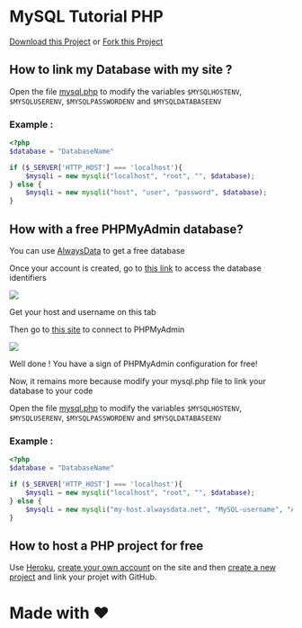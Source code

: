 # MySQL Tutorial PHP

<!-- Place this tag where you want the button to render. -->
[Download this Project](https://github.com/Loule95450/MySQL-Tutorial-PHP/archive/master.zip) or [Fork this Project](https://github.com/Loule95450/MySQL-Tutorial-PHP/fork)


## How to link my Database with my site ?
Open the file [mysql.php](https://github.com/Loule95450/MySQL-Tutorial-PHP/blob/master/mysql.php) to modify the variables ``$MYSQLHOSTENV``, ``$MYSQLUSERENV``, ``$MYSQLPASSWORDENV`` and ``$MYSQLDATABASEENV``

### Example : 
```php
<?php 
$database = "DatabaseName"

if ($_SERVER['HTTP_HOST'] === 'localhost'){
    $mysqli = new mysqli("localhost", "root", "", $database);
} else {
    $mysqli = new mysqli("host", "user", "password", $database);
}
```

## How with a free PHPMyAdmin database?

You can use [AlwaysData](https://www.alwaysdata.com/) to get a free database

Once your account is created, go to [this link](https://admin.alwaysdata.com/database/user/?type=mysql) to access the database identifiers

![](https://i.imgur.com/hnbk5xo.png)

Get your host and username on this tab

Then go to [this site](https://phpmyadmin.alwaysdata.com/) to connect to PHPMyAdmin

![](https://i.imgur.com/AkaI3ZH.png)

Well done ! You have a sign of PHPMyAdmin configuration for free!

Now, it remains more because modify your mysql.php file to link your database to your code

Open the file [mysql.php](https://github.com/Loule95450/MySQL-Tutorial-PHP/blob/master/mysql.php) to modify the variables ``$MYSQLHOSTENV``, ``$MYSQLUSERENV``, ``$MYSQLPASSWORDENV`` and ``$MYSQLDATABASEENV``

### Example : 
```php
<?php 
$database = "DatabaseName"

if ($_SERVER['HTTP_HOST'] === 'localhost'){
    $mysqli = new mysqli("localhost", "root", "", $database);
} else {
    $mysqli = new mysqli("my-host.alwaysdata.net", "MySQL-username", "Alwaydata-password", $database);
}
```

## How to host a PHP project for free

Use [Heroku](https://id.heroku.com/login), [create your own account](https://signup.heroku.com/login) on the site and then [create a new project](https://dashboard.heroku.com/new-app) and link your projet with GitHub.

# Made with :heart: